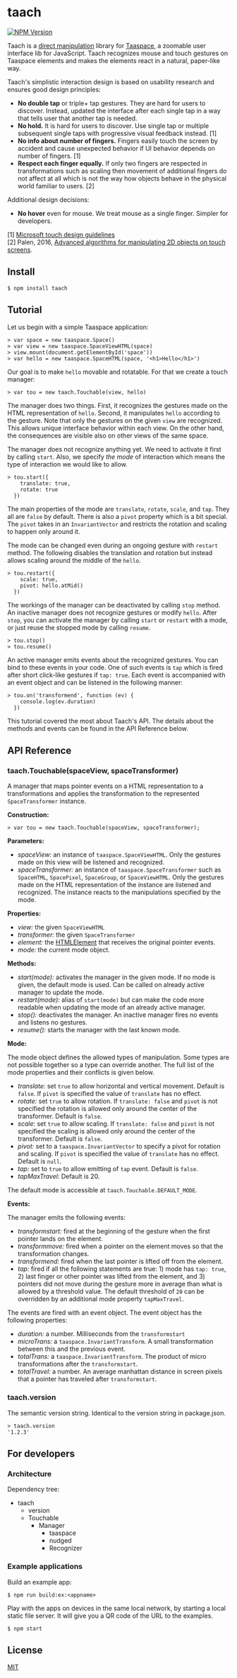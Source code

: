 # taach

[![NPM Version](https://badge.fury.io/js/taach.svg)](https://www.npmjs.com/package/taach)

Taach is a [direct manipulation](https://www.nngroup.com/articles/direct-manipulation/) library for [Taaspace](https://github.com/taataa/taaspace), a zoomable user interface lib for JavaScript. Taach recognizes mouse and touch gestures on Taaspace elements and makes the elements react in a natural, paper-like way.

Taach's simplistic interaction design is based on usability research and ensures good design principles:
- **No double tap** or triple+ tap gestures. They are hard for users to discover. Instead, updated the interface after each single tap in a way that tells user that another tap is needed.
- **No hold.** It is hard for users to discover. Use single tap or multiple subsequent single taps with progressive visual feedback instead. [1]
- **No info about number of fingers.** Fingers easily touch the screen by accident and cause unexpected behavior if UI behavior depends on number of fingers. [1]
- **Respect each finger equally.** If only two fingers are respected in transformations such as scaling then movement of additional fingers do not affect at all which is not the way how objects behave in the physical world familiar to users. [2]

Additional design decisions:
- **No hover** even for mouse. We treat mouse as a single finger. Simpler for developers.

[1] [Microsoft touch design guidelines](https://msdn.microsoft.com/en-us/windows/uwp/input-and-devices/guidelines-for-user-interaction)<br />
[2] Palen, 2016, [Advanced algorithms for manipulating 2D objects on touch screens](http://dspace.cc.tut.fi/dpub/handle/123456789/24173).



## Install

    $ npm install taach


## Tutorial

Let us begin with a simple Taaspace application:

    > var space = new taaspace.Space()
    > var view = new taaspace.SpaceViewHTML(space)
    > view.mount(document.getElementById('space'))
    > var hello = new taaspace.SpaceHTML(space, '<h1>Hello</h1>')

Our goal is to make `hello` movable and rotatable. For that we create a touch manager:

    > var tou = new taach.Touchable(view, hello)

The manager does two things. First, it recognizes the gestures made on the HTML representation of `hello`. Second, it manipulates `hello` according to the gesture. Note that only the gestures on the given `view` are recognized. This allows unique interface behavior within each view. On the other hand, the consequences are visible also on other views of the same space.

The manager does not recognize anything yet. We need to activate it first by calling `start`. Also, we specify *the mode* of interaction which means the type of interaction we would like to allow.

    > tou.start({
        translate: true,
        rotate: true
      })

The main properties of the mode are `translate`, `rotate`, `scale`, and `tap`. They all are `false` by default. There is also a `pivot` property which is a bit special. The `pivot` takes in an `InvariantVector` and restricts the rotation and scaling to happen only around it.

The mode can be changed even during an ongoing gesture with `restart` method. The following disables the translation and rotation but instead allows scaling around the middle of the `hello`.

    > tou.restart({
        scale: true,
        pivot: hello.atMid()
      })

The workings of the manager can be deactivated by calling `stop` method. An inactive manager does not recognize gestures or modify `hello`. After `stop`, you can activate the manager by calling `start` or `restart` with a mode, or just reuse the stopped mode by calling `resume`.

    > tou.stop()
    > tou.resume()

An active manager emits events about the recognized gestures. You can bind to these events in your code. One of such events is `tap` which is fired after short click-like gestures if `tap: true`. Each event is accompanied with an event object and can be listened in the following manner:

    > tou.on('transformend', function (ev) {
        console.log(ev.duration)
      })

This tutorial covered the most about Taach's API. The details about the methods and events can be found in the API Reference below.



## API Reference

### taach.Touchable(spaceView, spaceTransformer)

A manager that maps pointer events on a HTML representation to a transformations and applies the transformation to the represented `SpaceTransformer` instance.

**Construction:**

    > var tou = new taach.Touchable(spaceView, spaceTransformer);

**Parameters:**

- *spaceView:* an instance of `taaspace.SpaceViewHTML`. Only the gestures made on this view will be listened and recognized.
- *spaceTransformer:* an instance of `taaspace.SpaceTransformer` such as `SpaceHTML`, `SpacePixel`, `SpaceGroup`, or `SpaceViewHTML`. Only the gestures made on the HTML representation of the instance are listened and recognized. The instance reacts to the manipulations specified by the mode.

**Properties:**

- *view:* the given `SpaceViewHTML`
- *transformer:* the given `SpaceTransformer`
- *element:* the [HTMLElement](https://developer.mozilla.org/en/docs/Web/API/HTMLElement) that receives the original pointer events.
- *mode:* the current mode object.

**Methods:**

- *start(mode):* activates the manager in the given mode. If no mode is given, the default mode is used. Can be called on already active manager to update the mode.
- *restart(mode):* alias of `start(mode)` but can make the code more readable when updating the mode of an already active manager.
- *stop():* deactivates the manager. An inactive manager fires no events and listens no gestures.
- *resume():* starts the manager with the last known mode.

**Mode:**

The mode object defines the allowed types of manipulation. Some types are not possible together so a type can override another. The full list of the mode properties and their conflicts is given below.

- *translate:* set `true` to allow horizontal and vertical movement. Default is `false`. If `pivot` is specified the value of `translate` has no effect.
- *rotate:* set `true` to allow rotation. If `translate: false` and `pivot` is not specified the rotation is allowed only around the center of the transformer. Default is `false`.
- *scale:* set `true` to allow scaling. If `translate: false` and `pivot` is not specified the scaling is allowed only around the center of the transformer. Default is `false`.
- *pivot:* set to a `taaspace.InvariantVector` to specify a pivot for rotation and scaling. If `pivot` is specified the value of `translate` has no effect. Default is `null`.
- *tap:* set to `true` to allow emitting of `tap` event. Default is `false`.
- *tapMaxTravel:*  Default is 20.

The default mode is accessible at `taach.Touchable.DEFAULT_MODE`.

**Events:**

The manager emits the following events:

- *transformstart:* fired at the beginning of the gesture when the first pointer lands on the element.
- *transformmove:* fired when a pointer on the element moves so that the transformation changes.
- *transformend:* fired when the last pointer is lifted off from the element.
- *tap:* fired if all the following statements are true: 1) mode has `tap: true`, 2) last finger or other pointer was lifted from the element, and 3) pointers did not move during the gesture more in average than what is allowed by a threshold value. The default threshold of `20` can be overridden by an additional mode property `tapMaxTravel`.

The events are fired with an event object. The event object has the following properties:

- *duration:* a number. Milliseconds from the `transformstart`
- *microTrans:* a `taaspace.InvariantTransform`. A small transformation between this and the previous event.
- *totalTrans:* a `taaspace.InvariantTransform`. The product of micro transformations after the `transformstart`.
- *totalTravel:* a number. An average manhattan distance in screen pixels that a pointer has traveled after `transformstart`.

### taach.version

The semantic version string. Identical to the version string in package.json.

    > taach.version
    '1.2.3'


## For developers

### Architecture

Dependency tree:

- taach
  - version
  - Touchable
    - Manager
      - taaspace
      - nudged
      - Recognizer


### Example applications

Build an example app:

    $ npm run build:ex:<appname>

Play with the apps on devices in the same local network, by starting a local static file server. It will give you a QR code of the URL to the examples.

    $ npm start

## License

[MIT](LICENSE)

